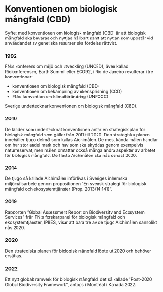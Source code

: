 # Konventionen om biologisk mångfald (CBD)

Syftet med konventionen om biologisk mångfald (CBD) är att biologisk mångfald ska bevaras och nyttjas hållbart samt att nyttan som uppstår vid användandet av genetiska resurser ska fördelas rättvist.


### **1992**

FN:s konferens om miljö och utveckling (UNCED), även kallad Riokonferensen, Earth Summit eller ECO92, i Rio de Janeiro resulterar i tre konventioner:

* konventionen om biologisk mångfald (CBD)
* konventionen om bekämpning av ökenspridning (CCD)
* FN:s konvention om klimatförändring (UNFCCC)

Sverige undertecknar konventionen om biologisk mångfald (CBD).

### **2010**

De länder som undertecknat konventionen antar en strategisk plan för biologisk mångfald som gäller från 2011 till 2020\. Den strategiska planen innehåller tjugo delmål som kallas Aichimålen. De mest kända målen handlar om hur stor andel mark och hav som ska skyddas genom exempelvis naturreservat, men målen omfattar också många andra aspekter av arbetet för biologisk mångfald. De flesta Aichimålen ska nås senast 2020\.

### **2014**

De tjugo så kallade Aichimålen införlivas i Sveriges inhemska miljömålsarbete genom propositionen ”En svensk strategi för biologisk mångfald och ekosystemtjänster (Prop. 2013/14:141\)”.

### **2019**

Rapporten ”Global Assessment Report on Biodiversity and Ecosystem Services” från FN:s forskarpanel för biologisk mångfald och ekosystemtjänster, IPBES, visar att bara tre av de tjugo Aichimålen sannolikt nås 2020\.

### **2020**

Den strategiska planen för biologisk mångfald löpte ut 2020 och behöver ersättas.

### **2022**

Ett nytt globalt ramverk för biologisk mångfald, det så kallade "Post\-2020 Global Biodiversity Framework", antogs i Montréal i Kanada 2022\.
